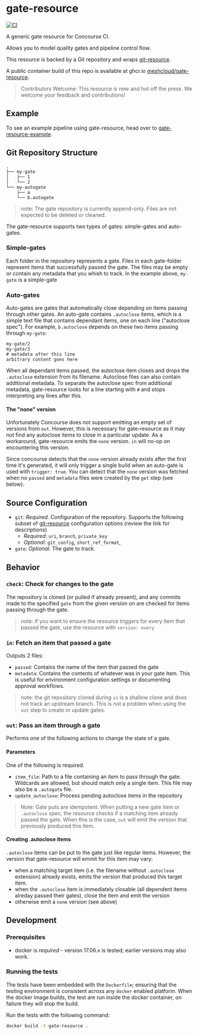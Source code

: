 # gate-resource

[![CI](https://github.com/meshcloud/gate-resource/workflows/release.yml/badge.svg?branch=master&event=push)](https://github.com/meshcloud/gate-resource/actions/workflows/release.yml/badge.svg)

A generic gate resource for Concourse CI.

Allows you to model quality gates and pipeline control flow.

This resource is backed by a Git repository and wraps [git-resource](https://github.com/concourse/git-resource).

A public container build of this repo is available at ghcr.io [meshcloud/gate-resource](https://github.com/meshcloud/gate-resource/pkgs/container/gate-resource).

> Contributors Welcome: This resource is new and hot off the press. We welcome your feedback and contributions!

## Example

To see an example pipeline using gate-resource, head over to [gate-resource-example](https://github.com/Meshcloud/gate-resource-example).

## Git Repository Structure

```text
.
├── my-gate
│   ├── 1
│   └── 2
└── my-autogate
    ├── a
    └── b.autogate
```

> note: The gate repository is currently append-only. Files are not expected to be deleted or cleaned.

The gate-resource supports two types of gates: simple-gates and auto-gates.

### Simple-gates

Each folder in the repository represents a gate. Files in each gate-folder represent items that successfully passed the gate. The files may be empty or contain any metadata that you whish to track. In the example above, `my-gate` is a simple-gate

### Auto-gates

Auto-gates are gates that automatically close depending on items passing through other gates. An auto-gate contains `.autoclose` items, which is a simple text file that contains dependant items, one on each line ("autoclose spec"). For example, `b.autoclose` depends on these two items passing through `my-gate`:

```b.autoclose
my-gate/2
my-gate/3
# metadata after this line
arbitrary content goes here
```

When all dependant items passed, the autoclose item closes and drops the `.autoclose` extension from its filename. Autoclose files can also contain additional metadata. To separate the autoclose spec from additional metadata, gate-resource looks for a line starting with `#` and stops interpreting any lines after this.

#### The "none" version

Unfortunately Concourse does not support emitting an empty set of versions from `out`. However, this is necessary for gate-resource as it may not find any autoclose items to close in a particular update. As a workaround, gate-resource emits the `none` version. `in` will no-op on encountering this version. 

Since concourse detects that the `none` version already exists after the first time it's generated, it will only trigger a single build when an auto-gate is used with `trigger: true`. You can detect that the `none` version was fetched  when no `passed` and `metadata` files were created by the `get` step (see below).

## Source Configuration

* `git`: *Required.* Configuration of the repository. Supports the following subset of [git-resource](https://github.com/concourse/git-resource) configuration options (review the link for descriptions)
  * *Required*: `uri`, `branch`, `private_key`
  * *Optional*: `git_config`, `short_ref_format`,
* `gate`: *Optional.* The gate to track.

## Behavior

### `check`: Check for changes to the gate

The repository is cloned (or pulled if already present), and any commits made to the specified `gate` from the given version on are checked for items passing through the gate.

> note: If you want to ensure the resource triggers for every item that passed the gate, use the resource with `version: every`

### `in`: Fetch an item that passed a gate

Outputs 2 files:

* `passed`: Contains the name of the item that passed the gate
* `metadata`: Contains the contents of whatever was in your gate item. This is
  useful for environment configuration settings or documenting approval workflows.

> note: the git repository cloned during `in` is a shallow clone and does not track an upstream branch.
> This is not a problem when using the `out` step to create or update gates.

### `out`: Pass an item through a gate

Performs one of the following actions to change the state of a gate.

#### Parameters

One of the following is required.

* `item_file`: Path to a file containing an item to pass through the gate. Wildcards are allowed, but should match only a single item. This file may also be a `.autogate` file.
* `update_autoclose`: Process pending autoclose items in the repository

> Note: Gate puts are idempotent. When putting a new gate item or `.autoclose` spec, the resource checks if a matching item already passed the gate. When this is the case, `out` will emit the version that previously produced this item.

#### Creating .autoclose items

`.autoclose` items can be put to the gate just like regular items. However, the version that gate-resource will emmit for this item may vary:

* when a matching target item (i.e. the filename without `.autoclose` extension) already
  exists, emits the version that produced this target item.
* when the `.autoclose` item is immediately closable (all dependent items alreday passed
  their gates), close the item and emit the version
* otherwise emit a `none` version (see above)

## Development

### Prerequisites

* docker is *required* - version 17.06.x is tested; earlier versions may also
  work.

### Running the tests

The tests have been embedded with the `Dockerfile`; ensuring that the testing
environment is consistent across any `docker` enabled platform. When the docker
image builds, the test are run inside the docker container, on failure they
will stop the build.

Run the tests with the following command:

```sh
docker build -t gate-resource .
```
